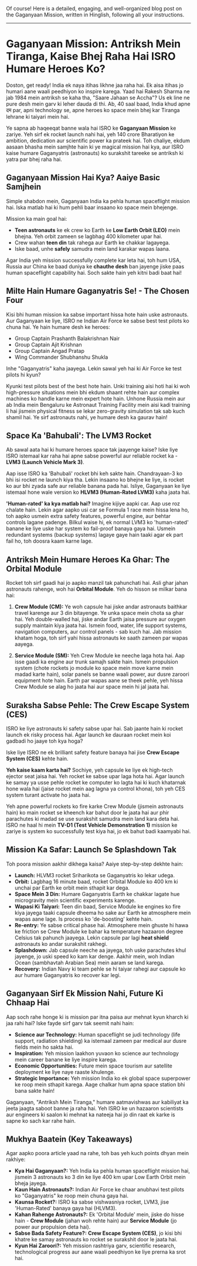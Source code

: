Of course! Here is a detailed, engaging, and well-organized blog post on the Gaganyaan Mission, written in Hinglish, following all your instructions.

***

# Gaganyaan Mission: Antriksh Mein Tiranga, Kaise Bhej Raha Hai ISRO Humare Heroes Ko?

Doston, get ready! India ek naya itihas likhne jaa raha hai. Ek aisa itihas jo humari aane waali peedhiyon ko inspire karega. Yaad hai Rakesh Sharma ne jab 1984 mein antriksh se kaha tha, "Saare Jahaan se Accha"? Us ek line ne pure desh mein garv ki leher dauda di thi. Ab, 40 saal baad, India khud apne दम par, apni technology se, apne heroes ko space mein bhej kar Tiranga lehrane ki taiyari mein hai.

Ye sapna ab haqeeqat banne wala hai ISRO ke **Gaganyaan Mission** ke zariye. Yeh sirf ek rocket launch nahi hai, yeh 140 crore Bharatiyon ke ambition, dedication aur scientific power ka prateek hai. Toh chaliye, ekdum aasaan bhasha mein samjhte hain ki ye magical mission hai kya, aur ISRO kaise humare Gaganyatris (astronauts) ko surakshit tareeke se antriksh ki yatra par bhej raha hai.

## Gaganyaan Mission Hai Kya? Aaiye Basic Samjhein

Simple shabdon mein, Gaganyaan India ka pehla human spaceflight mission hai. Iska matlab hai ki hum pehli baar insaano ko space mein bhejenge.

Mission ka main goal hai:
-   **Teen astronauts** ke ek crew ko Earth ke **Low Earth Orbit (LEO)** mein bhejna. Yeh orbit zameen se lagbhag 400 kilometer upar hai.
-   Crew wahan **teen din** tak rahega aur Earth ke chakkar lagayega.
-   Iske baad, unhe **safely** samudra mein land karakar wapas laana.

Agar India yeh mission successfully complete kar leta hai, toh hum USA, Russia aur China ke baad duniya ke **chauthe desh** ban jayenge jiske paas human spaceflight capability hai. Soch sakte hain yeh kitni badi baat hai!

## Milte Hain Humare Gaganyatris Se! - The Chosen Four

Kisi bhi human mission ka sabse important hissa hote hain uske astronauts. Aur Gaganyaan ke liye, ISRO ne Indian Air Force ke sabse best test pilots ko chuna hai. Ye hain humare desh ke heroes:
-   Group Captain Prashanth Balakrishnan Nair
-   Group Captain Ajit Krishnan
-   Group Captain Angad Pratap
-   Wing Commander Shubhanshu Shukla

Inhe "Gaganyatris" kaha jaayega. Lekin sawal yeh hai ki Air Force ke test pilots hi kyun?

Kyunki test pilots best of the best hote hain. Unki training aisi hoti hai ki woh high-pressure situations mein bhi ekdum shaant rehte hain aur complex machines ko handle karne mein expert hote hain. Unhone Russia mein aur ab India mein Bengaluru ke Astronaut Training Facility mein aisi kadi training li hai jismein physical fitness se lekar zero-gravity simulation tak sab kuch shamil hai. Ye sirf astronauts nahi, ye humare desh ka gaurav hain!

## Space Ka 'Bahubali': The LVM3 Rocket

Ab sawal aata hai ki humare heroes space tak jaayenge kaise? Iske liye ISRO istemaal kar raha hai apne sabse powerful aur reliable rocket ka - **LVM3 (Launch Vehicle Mark 3)**.

Aap isse ISRO ka 'Bahubali' rocket bhi keh sakte hain. Chandrayaan-3 ko bhi isi rocket ne launch kiya tha. Lekin insaano ko bhejne ke liye, is rocket ko aur bhi zyada safe aur reliable banana pada hai. Isliye, Gaganyaan ke liye istemaal hone wale version ko **HLVM3 (Human-Rated LVM3)** kaha jaata hai.

**'Human-rated' ka kya matlab hai?**
Imagine kijiye aapki car. Aap use roz chalate hain. Lekin agar aapko usi car se Formula 1 race mein hissa lena ho, toh aapko usmein extra safety features, powerful engine, aur behtar controls lagane padenge. Bilkul waise hi, ek normal LVM3 ko 'human-rated' banane ke liye uske har system ko fail-proof banaya gaya hai. Usmein redundant systems (backup systems) lagaye gaye hain taaki agar ek part fail ho, toh doosra kaam karne lage.

## Antriksh Mein Humare Heroes Ka Ghar: The Orbital Module

Rocket toh sirf gaadi hai jo aapko manzil tak pahunchati hai. Asli ghar jahan astronauts rahenge, woh hai **Orbital Module**. Yeh do hisson se milkar bana hai:

1.  **Crew Module (CM):** Ye woh capsule hai jiske andar astronauts baithkar travel karenge aur 3 din bitayenge. Ye unka space mein chota sa ghar hai. Yeh double-walled hai, jiske andar Earth jaisa pressure aur oxygen supply maintain kiya jaata hai. Ismein food, water, life support systems, navigation computers, aur control panels - sab kuch hai. Jab mission khatam hoga, toh sirf yahi hissa astronauts ke saath zameen par wapas aayega.

2.  **Service Module (SM):** Yeh Crew Module ke neeche laga hota hai. Aap isse gaadi ka engine aur trunk samajh sakte hain. Ismein propulsion system (chote rockets jo module ko space mein move karne mein madad karte hain), solar panels se banne waali power, aur dusre zaroori equipment hote hain. Earth par wapas aane se theek pehle, yeh hissa Crew Module se alag ho jaata hai aur space mein hi jal jaata hai.

## Suraksha Sabse Pehle: The Crew Escape System (CES)

ISRO ke liye astronauts ki safety sabse upar hai. Sab jaante hain ki rocket launch ek risky process hai. Agar launch ke dauraan rocket mein koi gadbadi ho jaaye toh kya hoga?

Iske liye ISRO ne ek brilliant safety feature banaya hai jise **Crew Escape System (CES)** kehte hain.

**Yeh kaise kaam karta hai?**
Sochiye, yeh capsule ke liye ek high-tech ejector seat jaisa hai. Yeh rocket ke sabse upar laga hota hai. Agar launch ke samay ya usse pehle rocket ke computer ko lagta hai ki kuch khatarnak hone wala hai (jaise rocket mein aag lagna ya control khona), toh yeh CES system turant activate ho jaata hai.

Yeh apne powerful rockets ko fire karke Crew Module (jismein astronauts hain) ko main rocket se kheench kar bahut door le jaata hai aur phir parachutes ki madad se use surakshit samudra mein land kara deta hai. ISRO ne haal hi mein **TV-D1 (Test Vehicle Demonstration 1)** mission ke zariye is system ko successfully test kiya hai, jo ek bahut badi kaamyabi hai.

## Mission Ka Safar: Launch Se Splashdown Tak

Toh poora mission aakhir dikhega kaisa? Aaiye step-by-step dekhte hain:

-   **Launch:** HLVM3 rocket Sriharikota se Gaganyatris ko lekar udega.
-   **Orbit:** Lagbhag 16 minute baad, rocket Orbital Module ko 400 km ki unchai par Earth ke orbit mein sthapit kar dega.
-   **Space Mein 3 Din:** Humare Gaganyatris Earth ke chakkar lagate hue microgravity mein scientific experiments karenge.
-   **Wapasi Ki Taiyari:** Teen din baad, Service Module ke engines ko fire kiya jayega taaki capsule dheema ho sake aur Earth ke atmosphere mein wapas aane lage. Is process ko 'de-boosting' kehte hain.
-   **Re-entry:** Ye sabse critical phase hai. Atmosphere mein ghuste hi hawa ke friction se Crew Module ke bahar ka temperature hazaaron degree Celsius tak pahunch jaayega. Lekin capsule par lagi **heat shield** astronauts ko andar surakshit rakhegi.
-   **Splashdown:** Jab capsule neeche aa jayega, toh uske parachutes khul jayenge, jo uski speed ko kam kar denge. Aakhir mein, woh Indian Ocean (sambhavtah Arabian Sea) mein aaram se land karega.
-   **Recovery:** Indian Navy ki team pehle se hi taiyar rahegi aur capsule ko aur humare Gaganyatris ko recover kar legi.

## Gaganyaan Sirf Ek Mission Nahi, Future Ki Chhaap Hai

Aap soch rahe honge ki is mission par itna paisa aur mehnat kyun kharch ki jaa rahi hai? Iske fayde sirf garv tak seemit nahi hain:

-   **Science aur Technology:** Human spaceflight se judi technology (life support, radiation shielding) ka istemaal zameen par medical aur dusre fields mein ho sakta hai.
-   **Inspiration:** Yeh mission laakhon yuvaon ko science aur technology mein career banane ke liye inspire karega.
-   **Economic Opportunities:** Future mein space tourism aur satellite deployment ke liye naye raaste khulenge.
-   **Strategic Importance:** Yeh mission India ko ek global space superpower ke roop mein sthapit karega. Aage chalkar hum apna space station bhi bana sakte hain!

Gaganyaan, "Antriksh Mein Tiranga," humare aatmavishwas aur kabiliyat ka jeeta jaagta saboot banne ja raha hai. Yeh ISRO ke un hazaaron scientists aur engineers ki saalon ki mehnat ka nateeja hai jo din raat ek karke is sapne ko sach kar rahe hain.

## Mukhya Baatein (Key Takeaways)

Agar aapko poora article yaad na rahe, toh bas yeh kuch points dhyan mein rakhiye:

-   **Kya Hai Gaganyaan?:** Yeh India ka pehla human spaceflight mission hai, jismein 3 astronauts ko 3 din ke liye 400 km upar Low Earth Orbit mein bheja jayega.
-   **Kaun Hain Astronauts?:** Indian Air Force ke chaar anubhavi test pilots ko "Gaganyatris" ke roop mein chuna gaya hai.
-   **Kaunsa Rocket?:** ISRO ka sabse vishwasniya rocket, LVM3, jise 'Human-Rated' banaya gaya hai (HLVM3).
-   **Kahan Rahenge Astronauts?:** Ek 'Orbital Module' mein, jiske do hisse hain - **Crew Module** (jahan woh rehte hain) aur **Service Module** (jo power aur propulsion deta hai).
-   **Sabse Bada Safety Feature?:** **Crew Escape System (CES)**, jo kisi bhi khatre ke samay astronauts ko rocket se surakshit door le jaata hai.
-   **Kyun Hai Zaroori?:** Yeh mission rashtriya garv, scientific research, technological progress aur aane waali peedhiyon ke liye prerna ka srot hai.